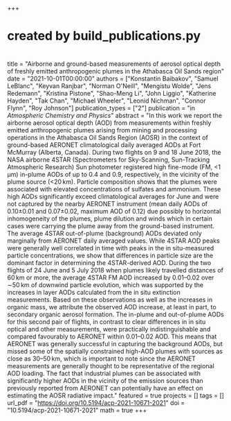 +++
#
# created by build_publications.py
#
title = "Airborne and ground-based measurements of aerosol optical depth of freshly emitted anthropogenic plumes in the Athabasca Oil Sands region"
date = "2021-10-01T00:00:00"
authors = ["Konstantin Baibakov", "Samuel LeBlanc", "Keyvan Ranjbar", "Norman O'Neill", "Mengistu Wolde", "Jens Redemann", "Kristina Pistone", "Shao-Meng Li", "John Liggio", "Katherine Hayden", "Tak Chan", "Michael Wheeler", "Leonid Nichman", "Connor Flynn", "Roy Johnson"]
publication_types = ["2"]
publication = "in *Atmospheric Chemistry and Physics*"
abstract = "In this work we report the airborne aerosol optical depth (AOD) from measurements within freshly emitted anthropogenic plumes arising from mining and processing operations in the Athabasca Oil Sands Region (AOSR) in the context of ground-based AERONET climatological daily averaged AODs at Fort McMurray (Alberta, Canada). During two flights on 9 and 18 June 2018, the NASA airborne 4STAR (Spectrometers for Sky-Scanning, Sun-Tracking Atmospheric Research) Sun photometer registered high fine-mode (FM, <1 µm) in-plume AODs of up to 0.4 and 0.9, respectively, in the vicinity of the plume source (<20 km). Particle composition shows that the plumes were associated with elevated concentrations of sulfates and ammonium. These high AODs significantly exceed climatological averages for June and were not captured by the nearby AERONET instrument (mean daily AODs of 0.10±0.01 and 0.07±0.02, maximum AOD of 0.12) due possibly to horizontal inhomogeneity of the plumes, plume dilution and winds which in certain cases were carrying the plume away from the ground-based instrument. The average 4STAR out-of-plume (background) AODs deviated only marginally from AERONET daily averaged values. While 4STAR AOD peaks were generally well correlated in time with peaks in the in situ-measured particle concentrations, we show that differences in particle size are the dominant factor in determining the 4STAR-derived AOD. During the two flights of 24 June and 5 July 2018 when plumes likely travelled distances of 60 km or more, the average 4STAR FM AOD increased by 0.01–0.02 over ∼50 km of downwind particle evolution, which was supported by the increases in layer AODs calculated from the in situ extinction measurements. Based on these observations as well as the increases in organic mass, we attribute the observed AOD increase, at least in part, to secondary organic aerosol formation. The in-plume and out-of-plume AODs for this second pair of flights, in contrast to clear differences in in situ optical and other measurements, were practically indistinguishable and compared favourably to AERONET within 0.01–0.02 AOD. This means that AERONET was generally successful in capturing the background AODs, but missed some of the spatially constrained high-AOD plumes with sources as close as 30–50 km, which is important to note since the AERONET measurements are generally thought to be representative of the regional AOD loading. The fact that industrial plumes can be associated with significantly higher AODs in the vicinity of the emission sources than previously reported from AERONET can potentially have an effect on estimating the AOSR radiative impact."
featured = true
projects = []
tags = []
url_pdf = "https://doi.org/10.5194/acp-2021-10671-2021"
doi = "10.5194/acp-2021-10671-2021"
math = true
+++
